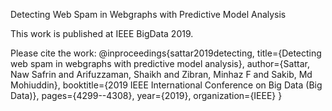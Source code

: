 Detecting Web Spam in Webgraphs with Predictive Model Analysis

This work is published at IEEE BigData 2019.

Please cite the work:
@inproceedings{sattar2019detecting,
  title={Detecting web spam in webgraphs with predictive model analysis},
  author={Sattar, Naw Safrin and Arifuzzaman, Shaikh and Zibran, Minhaz F and Sakib, Md Mohiuddin},
  booktitle={2019 IEEE International Conference on Big Data (Big Data)},
  pages={4299--4308},
  year={2019},
  organization={IEEE}
}
